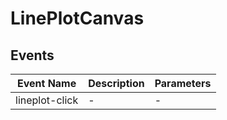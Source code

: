# LinePlotCanvas

## Events

<!-- @vuese:LinePlotCanvas:events:start -->
|Event Name|Description|Parameters|
|---|---|---|
|lineplot-click|-|-|

<!-- @vuese:LinePlotCanvas:events:end -->


